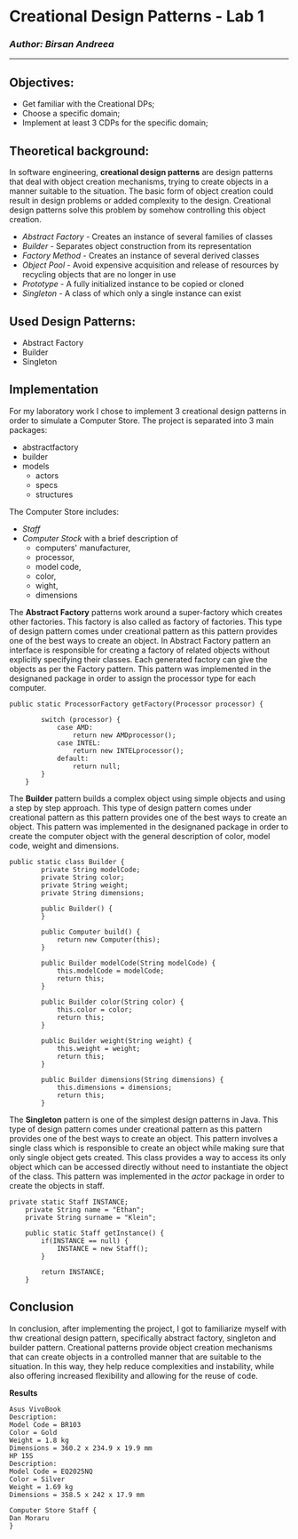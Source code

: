 # Creational Design Patterns - Lab 1

### _Author: Birsan Andreea_

----

## Objectives:

* Get familiar with the Creational DPs;
* Choose a specific domain;
* Implement at least 3 CDPs for the specific domain;


## Theoretical background:

In software engineering, __creational design patterns__ are design patterns that deal with object creation mechanisms, trying to create objects in a manner suitable to the situation. The basic form of object creation could result in design problems or added complexity to the design. Creational design patterns solve this problem by somehow controlling this object creation.

* _Abstract Factory_ - 
Creates an instance of several families of classes
* _Builder_ -
Separates object construction from its representation
* _Factory Method_ -
Creates an instance of several derived classes
* _Object Pool_ -
Avoid expensive acquisition and release of resources by recycling objects that are no longer in use
* _Prototype_ -
A fully initialized instance to be copied or cloned
* _Singleton_ -
A class of which only a single instance can exist


## Used Design Patterns: 

* Abstract Factory
* Builder
* Singleton


## Implementation

For my laboratory work I chose to implement 3 creational design patterns in order to simulate a Computer Store. 
The project is separated into 3 main packages: 
* abstractfactory
* builder
* models
  * actors
  * specs
  * structures
  
The Computer Store includes:
* _Staff_ 
* _Computer Stock_ with a brief description of
  * computers' manufacturer, 
  * processor, 
  * model code, 
  * color,
  * wight,
  * dimensions 

The __Abstract Factory__ patterns work around a super-factory which creates other factories. This factory is also called as factory of factories. This type of design pattern comes under creational pattern as this pattern provides one of the best ways to create an object. In Abstract Factory pattern an interface is responsible for creating a factory of related objects without explicitly specifying their classes. Each generated factory can give the objects as per the Factory pattern. This pattern was implemented in the designaned package in order to assign the processor type for each computer.

```
public static ProcessorFactory getFactory(Processor processor) {

        switch (processor) {
            case AMD:
                return new AMDprocessor();
            case INTEL:
                return new INTELprocessor();
            default:
                return null;
        }
    }
```

The __Builder__ pattern builds a complex object using simple objects and using a step by step approach. This type of design pattern comes under creational pattern as this pattern provides one of the best ways to create an object. This pattern was implemented in the designaned package in order to create the computer object with the general description of color, model code, weight and dimensions.

```
public static class Builder {
        private String modelCode;
        private String color;
        private String weight;
        private String dimensions;

        public Builder() {
        }

        public Computer build() {
            return new Computer(this);
        }

        public Builder modelCode(String modelCode) {
            this.modelCode = modelCode;
            return this;
        }

        public Builder color(String color) {
            this.color = color;
            return this;
        }

        public Builder weight(String weight) {
            this.weight = weight;
            return this;
        }

        public Builder dimensions(String dimensions) {
            this.dimensions = dimensions;
            return this;
        }
```

The __Singleton__ pattern is one of the simplest design patterns in Java. This type of design pattern comes under creational pattern as this pattern provides one of the best ways to create an object. This pattern involves a single class which is responsible to create an object while making sure that only single object gets created. This class provides a way to access its only object which can be accessed directly without need to instantiate the object of the class. This pattern was implemented in the _actor_ package in order to create the objects in staff.

```
private static Staff INSTANCE;
    private String name = "Ethan";
    private String surname = "Klein";

    public static Staff getInstance() {
        if(INSTANCE == null) {
            INSTANCE = new Staff();
        }

        return INSTANCE;
    }
```

## Conclusion
In conclusion, after implementing the project, I got to familiarize myself with thw creational design pattern, specifically abstract factory, singleton and builder pattern. Creational patterns provide object creation mechanisms that can create objects in a controlled manner that are suitable to the situation. In this way, they help reduce complexities and instability, while also offering increased flexibility and allowing for the reuse of code.

__Results__

```
Asus VivoBook
Description: 
Model Code = BR103
Color = Gold
Weight = 1.8 kg
Dimensions = 360.2 x 234.9 x 19.9 mm
HP 15S
Description: 
Model Code = EQ2025NQ
Color = Silver
Weight = 1.69 kg
Dimensions = 358.5 x 242 x 17.9 mm

Computer Store Staff { 
Dan Moraru
}
```
